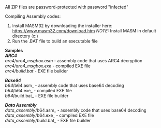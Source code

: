 
All ZIP files are password-protected with password "infected"

Compiling Assembly codes: 
1. Install MASM32 by downloading the installer here: https://www.masm32.com/download.htm
_NOTE:_ Install MASM in default directory (c:\)
2. Run the .BAT file to build an executable file

**Samples**<br>
_**ARC4**_<br>
_arc4/arc4_msgbox.asm_ - assembly code that uses ARC4 decryption<br>
_arc4/arc4_msgbox.exe_ - compiled EXE file<br>
_arc4/build.bat_ - EXE file builder <br>


_**Base64**_<br>
_b64_/b64.asm_ - assembly code that uses base64 decoding<br>
_b64_/b64.exe_ - compiled EXE file<br>
_b64_/build.bat_ - EXE file builder <br>

_**Data Assembly**_<br>
_data_assembly_/b64.asm_ - assembly code that uses base64 decoding<br>
_data_assembly_/b64.exe_ - compiled EXE file<br>
_data_assembly_/build.bat_ - EXE file builder <br>